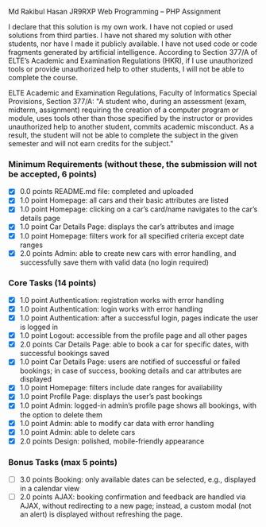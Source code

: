 Md Rakibul Hasan
JR9RXP
Web Programming – PHP Assignment

I declare that this solution is my own work. I have not copied or used solutions from third parties. I have not shared my solution with other students, nor have I made it publicly available. I have not used code or code fragments generated by artificial intelligence. According to Section 377/A of ELTE’s Academic and Examination Regulations (HKR), if I use unauthorized tools or provide unauthorized help to other students, I will not be able to complete the course.

ELTE Academic and Examination Regulations, Faculty of Informatics Special Provisions, Section 377/A: "A student who, during an assessment (exam, midterm, assignment) requiring the creation of a computer program or module, uses tools other than those specified by the instructor or provides unauthorized help to another student, commits academic misconduct. As a result, the student will not be able to complete the subject in the given semester and will not earn credits for the subject."

### Minimum Requirements (without these, the submission will not be accepted, 6 points)

- [x] 0.0 points README.md file: completed and uploaded
- [x] 1.0 point Homepage: all cars and their basic attributes are listed
- [x] 1.0 point Homepage: clicking on a car’s card/name navigates to the car’s details page
- [x] 1.0 point Car Details Page: displays the car’s attributes and image
- [x] 1.0 point Homepage: filters work for all specified criteria except date ranges
- [x] 2.0 points Admin: able to create new cars with error handling, and successfully save them with valid data (no login required)

### Core Tasks (14 points)

- [x] 1.0 point Authentication: registration works with error handling
- [x] 1.0 point Authentication: login works with error handling
- [x] 1.0 point Authentication: after a successful login, pages indicate the user is logged in
- [x] 1.0 point Logout: accessible from the profile page and all other pages
- [x] 2.0 points Car Details Page: able to book a car for specific dates, with successful bookings saved
- [x] 1.0 point Car Details Page: users are notified of successful or failed bookings; in case of success, booking details and car attributes are displayed
- [x] 1.0 point Homepage: filters include date ranges for availability
- [x] 1.0 point Profile Page: displays the user’s past bookings
- [x] 1.0 point Admin: logged-in admin’s profile page shows all bookings, with the option to delete them
- [x] 1.0 point Admin: able to modify car data with error handling
- [x] 1.0 point Admin: able to delete cars
- [x] 2.0 points Design: polished, mobile-friendly appearance

### Bonus Tasks (max 5 points)

- [ ] 3.0 points Booking: only available dates can be selected, e.g., displayed in a calendar view
- [ ] 2.0 points AJAX: booking confirmation and feedback are handled via AJAX, without redirecting to a new page; instead, a custom modal (not an alert) is displayed without refreshing the page.
